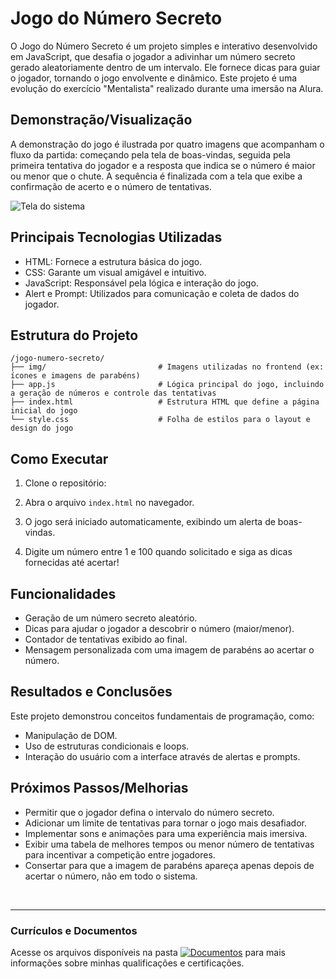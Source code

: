 # Jogo do Número Secreto
O Jogo do Número Secreto é um projeto simples e interativo desenvolvido em JavaScript, que desafia o jogador a adivinhar um número secreto gerado aleatoriamente dentro de um intervalo. Ele fornece dicas para guiar o jogador, tornando o jogo envolvente e dinâmico. Este projeto é uma evolução do exercício "Mentalista" realizado durante uma imersão na Alura.

## Demonstração/Visualização
A demonstração do jogo é ilustrada por quatro imagens que acompanham o fluxo da partida: começando pela tela de boas-vindas, seguida pela primeira tentativa do jogador e a resposta que indica se o número é maior ou menor que o chute. A sequência é finalizada com a tela que exibe a confirmação de acerto e o número de tentativas.

![Tela do sistema](https://github.com/vitoriapguimaraes/portfolio-web-Java/blob/master/HTML_CSS_Java-NumeroSecreto/display-NumeroSecreto.png)

## Principais Tecnologias Utilizadas
- HTML: Fornece a estrutura básica do jogo.
- CSS: Garante um visual amigável e intuitivo.
- JavaScript: Responsável pela lógica e interação do jogo.
- Alert e Prompt: Utilizados para comunicação e coleta de dados do jogador.

## Estrutura do Projeto
```
/jogo-numero-secreto/
├── img/                         # Imagens utilizadas no frontend (ex: ícones e imagens de parabéns)
├── app.js                       # Lógica principal do jogo, incluindo a geração de números e controle das tentativas
├── index.html                   # Estrutura HTML que define a página inicial do jogo
└── style.css                    # Folha de estilos para o layout e design do jogo
```

## Como Executar
1. Clone o repositório:

2. Abra o arquivo <code>index.html</code> no navegador.

3. O jogo será iniciado automaticamente, exibindo um alerta de boas-vindas.

4. Digite um número entre 1 e 100 quando solicitado e siga as dicas fornecidas até acertar!

## Funcionalidades
- Geração de um número secreto aleatório.
- Dicas para ajudar o jogador a descobrir o número (maior/menor).
- Contador de tentativas exibido ao final.
- Mensagem personalizada com uma imagem de parabéns ao acertar o número.

## Resultados e Conclusões
Este projeto demonstrou conceitos fundamentais de programação, como:
- Manipulação de DOM.
- Uso de estruturas condicionais e loops.
- Interação do usuário com a interface através de alertas e prompts.

## Próximos Passos/Melhorias
- Permitir que o jogador defina o intervalo do número secreto.
- Adicionar um limite de tentativas para tornar o jogo mais desafiador.
- Implementar sons e animações para uma experiência mais imersiva.
- Exibir uma tabela de melhores tempos ou menor número de tentativas para incentivar a competição entre jogadores.
- Consertar para que a imagem de parabéns apareça apenas depois de acertar o número, não em todo o sistema.

<br>
<hr> 

### Currículos e Documentos
Acesse os arquivos disponíveis na pasta 
[![Documentos](https://img.shields.io/badge/DOCUMENTOS-%F0%9F%93%83-blue?style=flat-square)](https://github.com/vitoriapguimaraes/vitoriapguimaraes/tree/main/DOCUMENTOS) para mais informações sobre minhas qualificações e certificações.
